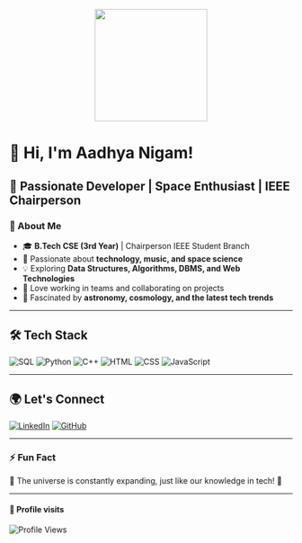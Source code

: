 <p align="center">
  <img src="https://octodex.github.com/images/privateinvestocat.jpg" width="200" height="200">
</p>

# 👋 Hi, I'm Aadhya Nigam!

## 🚀 Passionate Developer | Space Enthusiast | IEEE Chairperson

### 🔭 About Me
- 🎓 **B.Tech CSE (3rd Year)** | Chairperson IEEE Student Branch
- 🚀 Passionate about **technology, music, and space science**
- 💡 Exploring **Data Structures, Algorithms, DBMS, and Web Technologies**
- 🤝 Love working in teams and collaborating on projects
- 🌠 Fascinated by **astronomy, cosmology, and the latest tech trends**

---

## 🛠️ Tech Stack

![SQL](https://img.shields.io/badge/SQL-4479A1?style=for-the-badge&logo=mysql&logoColor=white)
![Python](https://img.shields.io/badge/Python-3776AB?style=for-the-badge&logo=python&logoColor=white)
![C++](https://img.shields.io/badge/C++-00599C?style=for-the-badge&logo=cplusplus&logoColor=white)
![HTML](https://img.shields.io/badge/HTML5-E34F26?style=for-the-badge&logo=html5&logoColor=white)
![CSS](https://img.shields.io/badge/CSS3-1572B6?style=for-the-badge&logo=css3&logoColor=white)
![JavaScript](https://img.shields.io/badge/JavaScript-F7DF1E?style=for-the-badge&logo=javascript&logoColor=black)

---

## 🌍 Let's Connect

[![LinkedIn](https://img.shields.io/badge/LinkedIn-0077B5?style=for-the-badge&logo=linkedin&logoColor=white)](https://www.linkedin.com/in/aadhya-nigam11/)
[![GitHub](https://img.shields.io/badge/GitHub-181717?style=for-the-badge&logo=github&logoColor=white)](https://github.com/AadhyaNigam)

---

### ⚡ Fun Fact
🌌 The universe is constantly expanding, just like our knowledge in tech! 🚀

---

#### 💫 Profile visits
![Profile Views](https://komarev.com/ghpvc/?username=your-username&label=Profile%20Views&color=blue&style=plastic)
